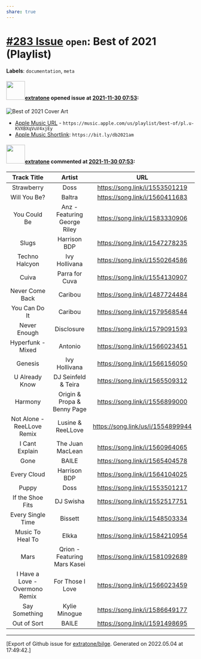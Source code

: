 ```yaml
---
share: true
---
```

# [\#283 Issue](https://github.com/extratone/bilge/issues/283) `open`: Best of 2021 (Playlist)
**Labels**: `documentation`, `meta`


#### <img src="https://avatars.githubusercontent.com/u/43663476?u=5047287ff0b8c3ce7f7e5858d204c9b3e57d8e44&v=4" width="50">[extratone](https://github.com/extratone) opened issue at [2021-11-30 07:53](https://github.com/extratone/bilge/issues/283):

![Best of 2021 Cover Art](https://user-images.githubusercontent.com/43663476/144007296-8d74db20-4af6-4ac9-8e8f-75b79347b72f.png)

* [Apple Music URL](https://music.apple.com/us/playlist/best-of/pl.u-KVXBXqVuV4xjEy) - `https://music.apple.com/us/playlist/best-of/pl.u-KVXBXqVuV4xjEy`
* [Apple Music Shortlink](https://bit.ly/db2021am): `https://bit.ly/db2021am`

#### <img src="https://avatars.githubusercontent.com/u/43663476?u=5047287ff0b8c3ce7f7e5858d204c9b3e57d8e44&v=4" width="50">[extratone](https://github.com/extratone) commented at [2021-11-30 07:53](https://github.com/extratone/bilge/issues/283#issuecomment-1001146296):

| Track Title                    | Artist                       | URL                               |
|:------------------------------:|:----------------------------:|:---------------------------------:|
| Strawberry                     | Doss                         | https://song.link/i/1553501219    |
| Will You Be?                   | Baltra                       | https://song.link/i/1560411683    |
| You Could Be                   | Anz - Featuring George Riley | https://song.link/i/1583330906    |
| Slugs                          | Harrison BDP                 | https://song.link/i/1547278235    |
| Techno Halcyon                 | Ivy Hollivana                | https://song.link/i/1550264586    |
| Cuiva                          | Parra for Cuva               | https://song.link/i/1554130907    |
| Never Come Back                | Caribou                      | https://song.link/i/1487724484    |
| You Can Do It                  | Caribou                      | https://song.link/i/1579568544    |
| Never Enough                   | Disclosure                   | https://song.link/i/1579091593    |
| Hyperfunk - Mixed              | Antonio                      | https://song.link/i/1566023451    |
| Genesis                        | Ivy Hollivana                | https://song.link/i/1566156050    |
| U Already Know                 | DJ Seinfeld & Teira          | https://song.link/i/1565509312    |
| Harmony                        | Origin & Propa & Benny Page  | https://song.link/i/1556899000    |
| Not Alone - ReeLLove Remix     | Lusine & ReeLLove            | https://song.link/us/i/1554899944 |
| I Cant Explain                 | The Juan MacLean             | https://song.link/i/1560964065    |
| Gone                           | BAILE                        | https://song.link/i/1565404578    |
| Every Cloud                    | Harrison BDP                 | https://song.link/i/1564104025    |
| Puppy                          | Doss                         | https://song.link/i/1553501217    |
| If the Shoe Fits               | DJ Swisha                    | https://song.link/i/1552517751    |
| Every Single Time              | Bissett                      | https://song.link/i/1548503334    |
| Music To Heal To               | Elkka                        | https://song.link/i/1584210954    |
| Mars                           | Qrion - Featuring Mars Kasei | https://song.link/i/1581092689    |
| I Have a Love - Overmono Remix | For Those I Love             | https://song.link/i/1566023459    |
| Say Something                  | Kylie Minogue                | https://song.link/i/1586649177    |
| Out of Sort                    | BAILE                        | https://song.link/i/1591498695    |


-------------------------------------------------------------------------------



[Export of Github issue for [extratone/bilge](https://github.com/extratone/bilge). Generated on 2022.05.04 at 17:49:42.]
